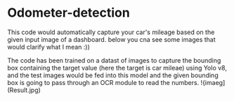 # Odometer-detection
This code would automatically capture your car's mileage based on the given input image of a dashboard.
below you cna see some images that would clarify what I mean :))

The code has been trained on a datast of images to capture the bounding box containing the target value (here the target is car mileae) using Yolo v8, and the test images would be fed into this model and the given bounding box is going to pass through an OCR module to read the numbers.
!{imaeg](Result.jpg)
